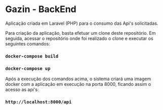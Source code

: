 # Gazin - BackEnd

Aplicação criada em Laravel (PHP) para o consumo das Api's solicitadas.

Para criação da aplicação, basta efetuar um clone deste repositório. Em seguida, acessar o repositório onde foi realizado o clone e executar os seguintes comandos:

### `docker-compose build`
### `docker-compose up`

Após a execução dos comandos acima, o sistema criará uma imagem docker com a aplicação em execução na porta 8000, ficando assim o acesso as api's:

### `http://localhost:8000/api`

